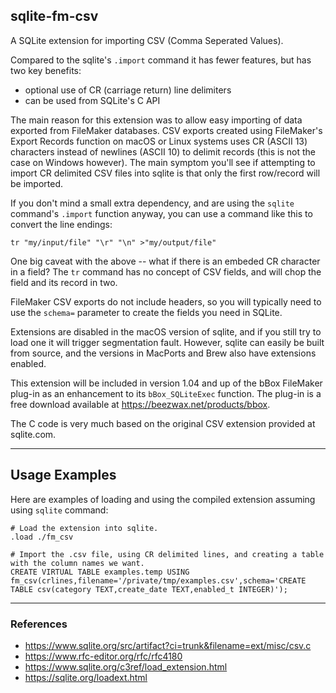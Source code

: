 ## sqlite-fm-csv

A SQLite extension for importing CSV (Comma Seperated Values).

Compared to the sqlite's `.import` command it has fewer features, but has two key benefits:

- optional use of CR (carriage return) line delimiters
- can be used from SQLite's C API

The main reason for this extension was to allow easy importing of data exported from FileMaker databases. CSV exports created using FileMaker's Export Records function on macOS or Linux systems uses CR (ASCII 13) characters instead of newlines (ASCII 10) to delimit records (this is not the case on Windows however). The main symptom you'll see if attempting to import CR delimited CSV files into sqlite is that only the first row/record will be imported.

If you don't mind a small extra dependency, and are using the `sqlite` command's `.import` function anyway, you can use a command like this to convert the line endings:

```
tr "my/input/file" "\r" "\n" >"my/output/file"
```
One big caveat with the above -- what if there is an embeded CR character in a field? The `tr` command has no concept of CSV fields, and will chop the field and its record in two. 

FileMaker CSV exports do not include headers, so you will typically need to use the `schema=` parameter to create the fields you need in SQLite.

Extensions are disabled in the macOS version of sqlite, and if you still try to load one it will trigger segmentation fault. However, sqlite can easily be built from source, and the versions in MacPorts and Brew also have 
extensions enabled.

This extension will be included in version 1.04 and up of the bBox FileMaker plug-in as an enhancement to its `bBox_SQLiteExec` function. The plug-in is a free download available at https://beezwax.net/products/bbox.

The C code is very much based on the original CSV extension provided at sqlite.com.

---
## Usage Examples

Here are examples of loading and using the compiled extension assuming using `sqlite` command:

```
# Load the extension into sqlite.
.load ./fm_csv

# Import the .csv file, using CR delimited lines, and creating a table with the column names we want.
CREATE VIRTUAL TABLE examples.temp USING fm_csv(crlines,filename='/private/tmp/examples.csv',schema='CREATE TABLE csv(category TEXT,create_date TEXT,enabled_t INTEGER)');
```

---
### References

- https://www.sqlite.org/src/artifact?ci=trunk&filename=ext/misc/csv.c
- https://www.rfc-editor.org/rfc/rfc4180
- https://www.sqlite.org/c3ref/load_extension.html
- https://sqlite.org/loadext.html


